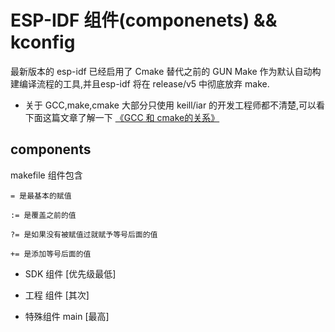 # ESP-IDF 组件(componenets) && kconfig

最新版本的 esp-idf 已经启用了 Cmake 替代之前的 GUN Make 作为默认自动构建编译流程的工具,并且esp-idf 将在 release/v5 中彻底放弃 make.

- 关于 GCC,make,cmake 大部分只使用 keill/iar 的开发工程师都不清楚,可以看下面这篇文章了解一下 [《GCC 和 cmake的关系》](https://www.zhihu.com/question/36609459/answer/89743845)


## components


makefile 组件包含

    = 是最基本的赋值

    := 是覆盖之前的值

    ?= 是如果没有被赋值过就赋予等号后面的值

    += 是添加等号后面的值


- SDK 组件 [优先级最低]

- 工程 组件 [其次]

- 特殊组件 main [最高]


